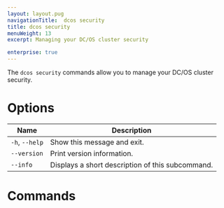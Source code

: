 ```yaml
---
layout: layout.pug
navigationTitle:  dcos security
title: dcos security
menuWeight: 13
excerpt: Managing your DC/OS cluster security

enterprise: true
---
```

The `dcos security` commands allow you to manage your DC/OS cluster security. 

# Options

| Name |  Description |
|---------|-------------|
|  `-h`, `--help` |  Show this message and exit.|
| `--version` | Print version information.  |
| `--info` |  Displays a short description of this subcommand.  |

# Commands

